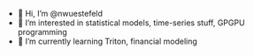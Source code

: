 - 👋 Hi, I’m @nwuestefeld
- 👀 I’m interested in statistical models, time-series stuff, GPGPU programming
- 🌱 I’m currently learning Triton, financial modeling


<!---
nwuestefeld/nwuestefeld is a ✨ special ✨ repository because its `README.md` (this file) appears on your GitHub profile.
You can click the Preview link to take a look at your changes.
--->
